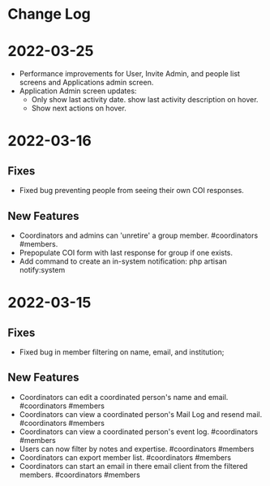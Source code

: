 # Change Log

# 2022-03-25
* Performance improvements for User, Invite Admin, and people list screens and Applications admin screen.
* Application Admin screen updates:
  * Only show last activity date.  show last activity description on hover.
  * Show next actions on hover.

# 2022-03-16
## Fixes
* Fixed bug preventing people from seeing their own COI responses.
## New Features
* Coordinators and admins can 'unretire' a group member. #coordinators #members.
* Prepopulate COI form with last response for group if one exists.
* Add command to create an in-system notification: php artisan notify:system

# 2022-03-15
## Fixes
* Fixed bug in member filtering on name, email, and institution; 

## New Features
* Coordinators can edit a coordinated person's name and email. #coordinators #members
* Coordinators can view a coordinated person's Mail Log and resend mail. #coordinators #members
* Coordinators can view a coordinated person's event log. #coordinators #members
* Users can now filter by notes and expertise. #coordinators #members
* Coordinators can export member list. #coordinators #members
* Coordinators can start an email in there email client from the filtered members. #coordinators #members